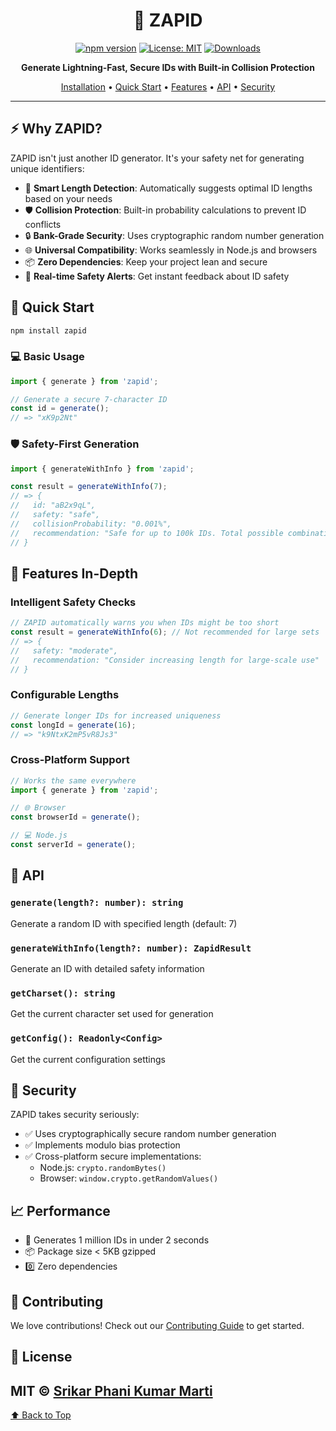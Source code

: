 <div align="center">

# 🚀 ZAPID

[![npm version](https://img.shields.io/npm/v/zapid.svg)](https://www.npmjs.com/package/zapid)
[![License: MIT](https://img.shields.io/badge/License-MIT-yellow.svg)](https://opensource.org/licenses/MIT)
[![Downloads](https://img.shields.io/npm/dt/zapid.svg)](https://www.npmjs.com/package/zapid)

**Generate Lightning-Fast, Secure IDs with Built-in Collision Protection** 

[Installation](#installation) • [Quick Start](#quick-start) • [Features](#features) • [API](#api) • [Security](#security)

</div>

---

## ⚡️ Why ZAPID?

ZAPID isn't just another ID generator. It's your safety net for generating unique identifiers:

- 🎯 **Smart Length Detection**: Automatically suggests optimal ID lengths based on your needs
- 🛡️ **Collision Protection**: Built-in probability calculations to prevent ID conflicts
- 🔒 **Bank-Grade Security**: Uses cryptographic random number generation
- 🌐 **Universal Compatibility**: Works seamlessly in Node.js and browsers
- 📦 **Zero Dependencies**: Keep your project lean and secure
- 🚦 **Real-time Safety Alerts**: Get instant feedback about ID safety

## 🚀 Quick Start

```bash
npm install zapid
```

### 💻 Basic Usage

```typescript
import { generate } from 'zapid';

// Generate a secure 7-character ID
const id = generate();
// => "xK9p2Nt"
```

### 🛡️ Safety-First Generation

```typescript
import { generateWithInfo } from 'zapid';

const result = generateWithInfo(7);
// => {
//   id: "aB2x9qL",
//   safety: "safe",
//   collisionProbability: "0.001%",
//   recommendation: "Safe for up to 100k IDs. Total possible combinations: 3.52e12"
// }
```

## 🎯 Features In-Depth

### Intelligent Safety Checks
```typescript
// ZAPID automatically warns you when IDs might be too short
const result = generateWithInfo(6); // Not recommended for large sets
// => {
//   safety: "moderate",
//   recommendation: "Consider increasing length for large-scale use"
// }
```

### Configurable Lengths
```typescript
// Generate longer IDs for increased uniqueness
const longId = generate(16);
// => "k9NtxK2mP5vR8Js3"
```

### Cross-Platform Support
```typescript
// Works the same everywhere
import { generate } from 'zapid';

// 🌐 Browser
const browserId = generate();

// 💻 Node.js
const serverId = generate();
```

## 🔧 API

### `generate(length?: number): string`
Generate a random ID with specified length (default: 7)

### `generateWithInfo(length?: number): ZapidResult`
Generate an ID with detailed safety information

### `getCharset(): string`
Get the current character set used for generation

### `getConfig(): Readonly<Config>`
Get the current configuration settings

## 🔐 Security

ZAPID takes security seriously:

- ✅ Uses cryptographically secure random number generation
- ✅ Implements modulo bias protection
- ✅ Cross-platform secure implementations:
  - Node.js: `crypto.randomBytes()`
  - Browser: `window.crypto.getRandomValues()`

## 📈 Performance

- 🚀 Generates 1 million IDs in under 2 seconds
- 📦 Package size < 5KB gzipped
- 0️⃣ Zero dependencies

## 🤝 Contributing

We love contributions! Check out our [Contributing Guide](CONTRIBUTING.md) to get started.

## 📝 License

MIT © [Srikar Phani Kumar Marti](https://github.com/srikarphanikumar)
---
[⬆ Back to Top](#zapid)